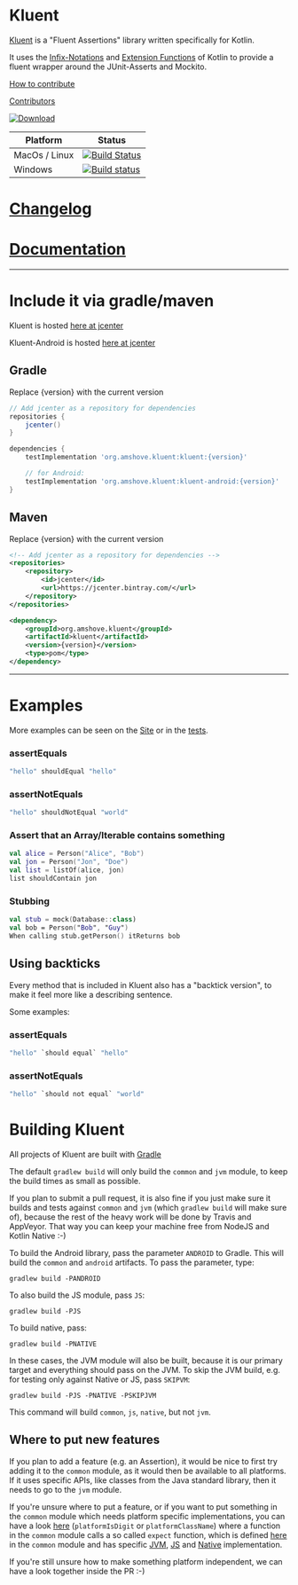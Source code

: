 # Kluent

[Kluent](https://markusamshove.github.io/Kluent/) is a "Fluent Assertions" library written specifically for Kotlin.

It uses the [Infix-Notations](https://kotlinlang.org/docs/reference/functions.html#infix-notation "Infix-Notation") and [Extension Functions](https://kotlinlang.org/docs/reference/extensions.html#extension-functions "Extension Functions") of Kotlin to provide a fluent wrapper around the JUnit-Asserts and Mockito.

[How to contribute](CONTRIBUTING.md)

[Contributors](AUTHORS.md)

[ ![Download](https://api.bintray.com/packages/markusamshove/maven/kluent/images/download.svg) ](https://bintray.com/markusamshove/maven/kluent/_latestVersion) 


| Platform  | Status  |
|     ---       |  ---    |
| MacOs / Linux |   [![Build Status](https://travis-ci.org/MarkusAmshove/Kluent.svg?branch=master)](https://travis-ci.org/MarkusAmshove/Kluent)            |
| Windows       |  [![Build status](https://ci.appveyor.com/api/projects/status/c8j2nkwb5nc8b55a?svg=true)](https://ci.appveyor.com/project/magges/kluent) |

# [Changelog](https://markusamshove.github.io/Kluent/)
# [Documentation](https://markusamshove.github.io/Kluent/)

----------

# Include it via gradle/maven

Kluent is hosted [here at jcenter](https://bintray.com/markusamshove/maven/kluent/view# "jCenter")

Kluent-Android is hosted [here at jcenter](https://bintray.com/markusamshove/maven/kluent-android/view# "jCenter")

## Gradle
Replace {version} with the current version
```groovy
// Add jcenter as a repository for dependencies
repositories {
    jcenter()
}

dependencies {
    testImplementation 'org.amshove.kluent:kluent:{version}'

    // for Android:
    testImplementation 'org.amshove.kluent:kluent-android:{version}'
}
```

## Maven
Replace {version} with the current version

```xml
<!-- Add jcenter as a repository for dependencies --> 
<repositories>
    <repository>
        <id>jcenter</id>
        <url>https://jcenter.bintray.com/</url>
    </repository>
</repositories>

<dependency>
    <groupId>org.amshove.kluent</groupId>
    <artifactId>kluent</artifactId>
    <version>{version}</version>
    <type>pom</type>
</dependency>
```

----------

# Examples

More examples can be seen on the [Site](https://markusamshove.github.io/Kluent/) or in the [tests](https://github.com/MarkusAmshove/Kluent/tree/master/src/test/kotlin/org/amshove/kluent/tests).

### assertEquals ##

```kotlin
"hello" shouldEqual "hello"
```

### assertNotEquals ##

```kotlin
"hello" shouldNotEqual "world"
```    

### Assert that an Array/Iterable contains something ##

```kotlin
val alice = Person("Alice", "Bob")
val jon = Person("Jon", "Doe")
val list = listOf(alice, jon)
list shouldContain jon
```

### Stubbing

```kotlin
val stub = mock(Database::class)
val bob = Person("Bob", "Guy")
When calling stub.getPerson() itReturns bob
```

## Using backticks

Every method that is included in Kluent also has a "backtick version", to make it feel more like a describing sentence.

Some examples:

### assertEquals ##

```kotlin
"hello" `should equal` "hello"
```

### assertNotEquals ##
```kotlin
"hello" `should not equal` "world"
```

# Building Kluent

All projects of Kluent are built with [Gradle](http://gradle.org/)

The default `gradlew build` will only build the `common` and `jvm` module, to keep the build times as small as possible.

If you plan to submit a pull request, it is also fine if you just make sure it builds and tests against `common` and `jvm` (which `gradlew build` will make sure of),
because the rest of the heavy work will be done by Travis and AppVeyor.
That way you can keep your machine free from NodeJS and Kotlin Native :-)

To build the Android library, pass the parameter `ANDROID` to Gradle.
This will build the `common` and `android` artifacts.
To pass the parameter, type:

`gradlew build -PANDROID`

To also build the JS module, pass `JS`:

`gradlew build -PJS`

To build native, pass:

`gradlew build -PNATIVE`

In these cases, the JVM module will also be built, because it is our primary target and everything should pass on the JVM.
To skip the JVM build, e.g. for testing only against Native or JS, pass `SKIPVM`:

`gradlew build -PJS -PNATIVE -PSKIPJVM`

This command will build `common`, `js`, `native`, but not `jvm`.

## Where to put new features

If you plan to add a feature (e.g. an Assertion), it would be nice to first try adding it to the `common` module, as it would then be available to all platforms.
If it uses specific APIs, like classes from the Java standard library, then it needs to go to the `jvm` module.

If you're unsure where to put a feature, or if you want to put something in the `common` module which needs platform specific
implementations, you can have a look [here](https://github.com/MarkusAmshove/Kluent/blob/master/common/src/main/kotlin/org/amshove/kluent/Basic.kt) (`platformIsDigit` or `platformClassName`)
where a function in the `common` module calls a so called `expect` function, which is defined [here](https://github.com/MarkusAmshove/Kluent/blob/master/common/src/main/kotlin/org/amshove/kluent/internal/Platform.kt)
in the `common` module and has specific [JVM](https://github.com/MarkusAmshove/Kluent/blob/master/jvm/src/main/kotlin/org/amshove/kluent/internal/Platform.kt),
[JS](https://github.com/MarkusAmshove/Kluent/blob/master/js/src/main/kotlin/org/amshove/kluent/internal/Platform.kt)
and [Native](https://github.com/MarkusAmshove/Kluent/blob/master/native/src/main/kotlin/org/amshove/kluent/internal/Platform.kt) implementation.

If you're still unsure how to make something platform independent, we can have a look together inside the PR :-)
